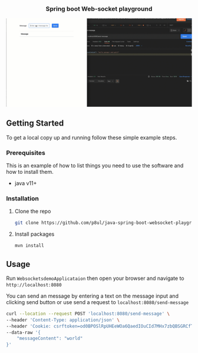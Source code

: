 <h3 align="center"> Spring boot Web-socket playground</h3>

![Screenshot](/screenshots/gif.gif?raw=true "Screenshot")

<!-- GETTING STARTED -->
## Getting Started

To get a local copy up and running follow these simple example steps.

### Prerequisites

This is an example of how to list things you need to use the software and how to install them.
* java v11+

### Installation

1. Clone the repo
   ```sh
   git clone https://github.com/p8ul/java-spring-boot-websocket-playground.git
   ```
2. Install packages
   ```sh
   mvn install
   ```


<!-- USAGE EXAMPLES -->
## Usage
Run `WebsocketsdemoApplicataion` then open your browser and navigate to  `http://localhost:8080`

You can send an message by entering a text on the message input and clicking send button or use send a request to `localhost:8080/send-message` 

```bash
curl --location --request POST 'localhost:8080/send-message' \
--header 'Content-Type: application/json' \
--header 'Cookie: csrftoken=od0BPOSlRpUHEeWOa6QaedIOuCId7MHx7zbQBSGRCfTRCyb8DwMzU0Wu6Z26IW38; sessionid=eyuamddu7tvnni6wvsxux8y96dxzhgvq' \
--data-raw '{
    "messageContent": "world"
}'
```